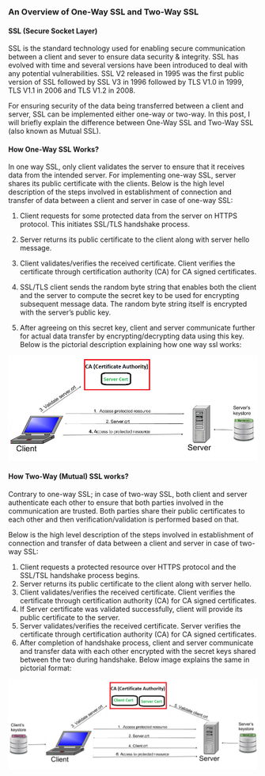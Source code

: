 ### An Overview of One-Way SSL and Two-Way SSL

#### SSL (Secure Socket Layer) 

SSL is the standard technology used for enabling secure communication between a client and sever to ensure data security & integrity. SSL has evolved with time and several versions have been introduced to deal with any potential vulnerabilities. SSL V2 released in 1995 was the first public version of SSL followed by SSL V3 in 1996 followed by TLS V1.0 in 1999, TLS V1.1 in 2006 and TLS V1.2 in 2008.

For ensuring security of the data being transferred between a client and server, SSL can be implemented either one-way or two-way. In this post, I will briefly explain the difference between One-Way SSL and Two-Way SSL (also known as Mutual SSL).

#### How One-Way SSL Works?

In one way SSL, only client validates the server to ensure that it receives data from the intended server. For implementing one-way SSL, server shares its public certificate with the clients.
Below is the high level description of the steps involved in establishment of connection and transfer of data between a client and server in case of one-way SSL:

1. Client requests for some protected data from the server on HTTPS protocol. This initiates SSL/TLS handshake process.

2. Server returns its public certificate to the client along with server hello message.

3. Client validates/verifies the received certificate. Client verifies the certificate through certification authority (CA) for CA signed certificates.

4. SSL/TLS client sends the random byte string that enables both the client and the server to compute the secret key to be used for encrypting subsequent message data. The random byte string itself is encrypted with the server’s public key.

5. After agreeing on this secret key, client and server communicate further for actual data transfer by encrypting/decrypting data using this key.
   Below is the pictorial description explaining how one way ssl works:

![One way SSL](img/one-way-ssl.png)

#### How Two-Way (Mutual) SSL works?

Contrary to one-way SSL; in case of two-way SSL, both client and server authenticate each other to ensure that both parties involved in the communication are trusted. Both parties share their public certificates to each other and then verification/validation is performed based on that.

Below is the high level description of the steps involved in establishment of connection and transfer of data between a client and server in case of two-way SSL:

1. Client requests a protected resource over HTTPS protocol and the SSL/TSL handshake process begins.
2. Server returns its public certificate to the client along with server hello.
3. Client validates/verifies the received certificate. Client verifies the certificate through certification authority (CA) for CA signed certificates.
4. If Server certificate was validated successfully, client will provide its public certificate to the server.
5. Server validates/verifies the received certificate. Server verifies the certificate through certification authority (CA) for CA signed certificates.
6. After completion of handshake process, client and server communicate and transfer data with each other encrypted with the secret keys shared between the two during handshake.
   Below image explains the same in pictorial format:

![Two way SSL](img/2-way-ssl.png)






